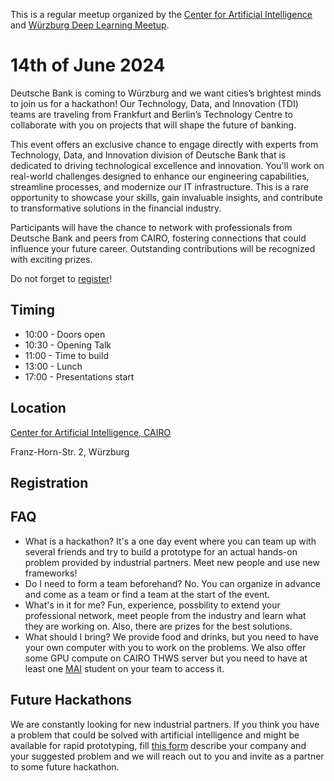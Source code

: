 This is a regular meetup organized by the [Center for Artificial Intelligence](https://www.thws.de/forschung/institute/cairo/) and [Würzburg Deep Learning Meetup](https://www.meetup.com/de-DE/wurzburg-deep-learning-meetup/).

# 14th of June 2024

Deutsche Bank is coming to Würzburg and we want cities’s brightest minds to join us for a hackathon! Our Technology, Data, and Innovation (TDI) teams are traveling from Frankfurt and Berlin’s Technology Centre to collaborate with you on projects that will shape the future of banking.

This event offers an exclusive chance to engage directly with experts from Technology, Data, and Innovation division of Deutsche Bank that is dedicated to driving technological excellence and innovation. You'll work on real-world challenges designed to enhance our engineering capabilities, streamline processes, and modernize our IT infrastructure. This is a rare opportunity to showcase your skills, gain invaluable insights, and contribute to transformative solutions in the financial industry.

Participants will have the chance to network with professionals from Deutsche Bank and peers from CAIRO, fostering connections that could influence your future career. Outstanding contributions will be recognized with exciting prizes.

Do not forget to [register](https://meetu.ps/e/Nb42V/M9SL0/i)!

## Timing  

* 10:00 - Doors open
* 10:30 - Opening Talk
* 11:00 - Time to build
* 13:00 - Lunch
* 17:00 - Presentations start

## Location

[Center for Artificial Intelligence, CAIRO](https://maps.app.goo.gl/R6jWrfCHYtWgTZyQ8)

Franz-Horn-Str. 2, Würzburg


## Registration

## FAQ

* What is a hackathon?
It's a one day event where you can team up with several friends and try to build a prototype for an actual hands-on problem provided by industrial partners. Meet new people and use new frameworks!
* Do I need to form a team beforehand?
No. You can organize in advance and come as a team or find a team at the start of the event.
* What's in it for me?
Fun, experience, possbility to extend your professional network, meet people from the industry and learn what they are working on. Also, there are prizes for the best solutions.
* What should I bring?
We provide food and drinks, but you need to have your own computer with you to work on the problems. We also offer some GPU compute on CAIRO THWS server but you need to have at least one [MAI](https://mai.thws.de/en/) student on your team to access it.

## Future Hackathons

We are constantly looking for new industrial partners. If you think you have a problem that could be solved with artificial intelligence and might be available for rapid prototyping, fill [this form](https://forms.gle/WNRBabQK7rs5JiDp9) describe your company and your suggested problem and we will reach out to you and invite as a partner to some future hackathon.
